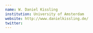 ```yaml
---
name: W. Daniel Kissling
institution: University of Amsterdam
website: http://www.danielkissling.de/
twitter: 
---
```

